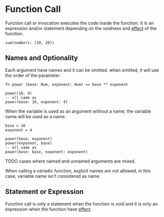 # Function Call

Function call or invocation executes the code inside the function. It is an expression and/or statement depending on the voidness and [effect](../type/effect.md) of the function.

```stick
sum(numbers: [10, 20])
```

## Names and Optionality

Each argument have names and it can be omitted. when omitted, it will use the order of the parameter.

```stick
fn power (base: Num, exponent: Num) => base ** exponent

power(10, 4)
-- all same as
power(base: 10, exponent: 4)
```

When the variable is used as an argument without a name, the variable name will be used as a name.

```stick
base = 10
exponent = 4

power(base, exponent)
power(exponent, base)
-- all same as
power(base: base, exponent: exponent)
```

TODO cases where named and unnamed arguments are mixed.

When calling a variadic function, explicit names are not allowed, in this case, variable name isn't considered as name.

## Statement or Expression

Function call is only a statement when the function is void and it is only an expression when the function have [effect](../type/effect.md).
